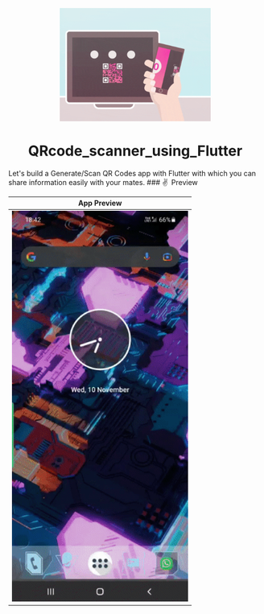 <p align="center">
  <img width="300" src="https://github.com/404S-retr0/Barcode_scanner_using_Flutter/blob/main/QR-Code11-min.gif">
</p>
<h1 align="center" >QRcode_scanner_using_Flutter</h1>
Let's build a Generate/Scan QR Codes app with Flutter with which you can share information easily with your mates.
### ✌&ensp;Preview

|              App Preview             |
| :----------------------------------: |
| <img src="https://github.com/404S-retr0/Barcode_scanner_using_Flutter/blob/main/ezgif-3-fe53cee7f7d0.gif" width="350">|

